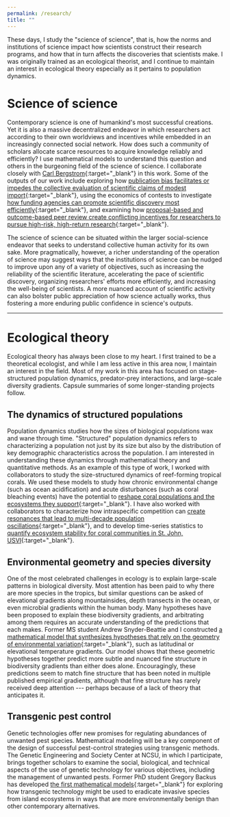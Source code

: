 ```yaml
---
permalink: /research/
title: ""
---
```


These days, I study the "science of science", that is, how the norms and institutions of science impact how scientists construct their research programs, and how that in turn affects the discoveries that scientists make.  I was originally trained as an ecological theorist, and I continue to maintain an interest in ecological theory especially as it pertains to population dynamics.  

# Science of science  

Contemporary science is one of humankind's most successful creations.  Yet it is also a massive decentralized endeavor in which researchers act according to their own worldviews and incentives while embedded in an increasingly connected social network.  How does such a community of scholars allocate scarce resources to acquire knowledge reliably and efficiently?  I use mathematical models to understand this question and others in the burgeoning field of the science of science.  I collaborate closely with [Carl Bergstrom](http://ctbergstrom.com/){:target="\_blank"} in this work.  Some of the outputs of our work include exploring how [publication bias facilitates or impedes the collective evaluation of scientific claims of modest import](https://elifesciences.org/articles/21451){:target="\_blank"}, using the economics of contests to investigate [how funding agencies can promote scientific discovery most efficiently](https://journals.plos.org/plosbiology/article?id=10.1371/journal.pbio.3000065){:target="\_blank"}, and examining how [proposal-based and outcome-based peer review create conflicting incentives for researchers to pursue high-risk, high-return research](https://www.pnas.org/doi/10.1073/pnas.2111615118){:target="\_blank"}.  

The science of science can be situated within the larger social-science endeavor that seeks to understand collective human activity for its own sake.  More pragmatically, however, a richer understanding of the operation of science may suggest ways that the institutions of science can be nudged to improve upon any of a variety of objectives, such as increasing the reliability of the scientific literature, accelerating the pace of scientific discovery, organizing researchers' efforts more efficiently, and increasing the well-being of scientists.  A more nuanced account of scientific activity can also bolster public appreciation of how science actually works, thus fostering a more enduring public confidence in science's outputs.

---

# Ecological theory

Ecological theory has always been close to my heart.  I first trained to be a theoretical ecologist, and while I am less active in this area now, I maintain an interest in the field.  Most of my work in this area has focused on stage-structured population dynamics, predator-prey interactions, and large-scale diversity gradients.  Capsule summaries of some longer-standing projects follow. 

## The dynamics of structured populations  
Population dynamics studies how the sizes of biological populations wax and wane through time.  "Structured" population dynamics refers to characterizing a population not just by its size but also by the distribution of key demographic characteristics across the population.  I am interested in understanding these dynamics through mathematical theory and quantitative methods.  As an example of this type of work, I worked with collaborators to study the size-structured dynamics of reef-forming tropical corals.  We used these models to study how chronic environmental change (such as ocean acidification) and acute disturbances (such as coral bleaching events) have the potential to [reshape coral populations and the ecosystems they support](https://esajournals.onlinelibrary.wiley.com/doi/full/10.1002/eap.2234){:target="\_blank"}.  I have also worked with collaborators to characterize how intraspecific competition can [create resonances that lead to multi-decade population oscillations](\https://link.springer.com/article/10.1007/s11538-021-00915-2){:target="\_blank"}, and to develop time-series statistics to [quantify ecosystem stability for coral communities in St. John, USVI](https://esajournals.onlinelibrary.wiley.com/doi/full/10.1890/14-0941.1){:target="\_blank"}. 

## Environmental geometry and species diversity
One of the most celebrated challenges in ecology is to explain large-scale patterns in biological diversity.  Most attention has been paid to why there are more species in the tropics, but similar questions can be asked of elevational gradients along mountainsides, depth transects in the ocean, or even microbial gradients within the human body.  Many hypotheses have been proposed to explain these biodiversity gradients, and arbitrating among them requires an accurate understanding of the predictions that each makes.  Former MS student Andrew Snyder-Beattie and I constructed [a mathematical model that synthesizes hypotheses that rely on the geometry of environmental variation](https://www.journals.uchicago.edu/doi/full/10.1086/688171){:target="\_blank"}, such as latitudinal or elevational temperature gradients.  Our model shows that these geometric hypotheses together predict more subtle and nuanced fine structure in biodiversity gradients than either does alone.  Encouragingly, these predictions seem to match fine structure that has been noted in multiple published empirical gradients, although that fine structure has rarely received deep attention --- perhaps because of a lack of theory that anticipates it.  

##  Transgenic pest control   
Genetic technologies offer new promises for regulating abundances of unwanted pest species.  Mathematical modeling will be a key component of the design of successful pest-control strategies using transgenic methods.  The Genetic Engineering and Society Center at NCSU, in which I participate, brings together scholars to examine the social, biological, and technical aspects of the use of genetic technology for various objectives, including the management of unwanted pests.  Former PhD student Gregory Backus has developed [the first mathematical models](https://esajournals.onlinelibrary.wiley.com/doi/full/10.1002/ecs2.1589){:target="\_blank"} for exploring how transgenic technology might be used to eradicate invasive species from island ecosystems in ways that are more environmentally benign than other contemporary alternatives. 
